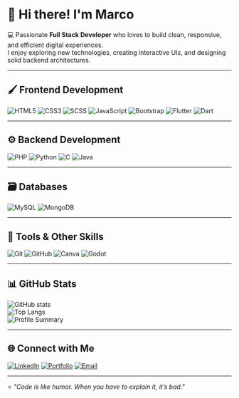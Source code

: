 # 👋 Hi there! I'm Marco  

💻 Passionate **Full Stack Developer** who loves to build clean, responsive, and efficient digital experiences.  
I enjoy exploring new technologies, creating interactive UIs, and designing solid backend architectures.  

---

## 🖌️ Frontend Development
![HTML5](https://img.shields.io/badge/HTML5-%23E34F26.svg?style=for-the-badge&logo=html5&logoColor=white)
![CSS3](https://img.shields.io/badge/CSS3-%231572B6.svg?style=for-the-badge&logo=css3&logoColor=white)
![SCSS](https://img.shields.io/badge/SCSS-%23CC6699.svg?style=for-the-badge&logo=sass&logoColor=white)
![JavaScript](https://img.shields.io/badge/JavaScript-%23323330.svg?style=for-the-badge&logo=javascript&logoColor=%23F7DF1E)
![Bootstrap](https://img.shields.io/badge/Bootstrap-563D7C.svg?style=for-the-badge&logo=bootstrap&logoColor=white)
![Flutter](https://img.shields.io/badge/Flutter-%2302569B.svg?style=for-the-badge&logo=flutter&logoColor=white)
![Dart](https://img.shields.io/badge/Dart-%230175C2.svg?style=for-the-badge&logo=dart&logoColor=white)

---

## ⚙️ Backend Development
![PHP](https://img.shields.io/badge/PHP-%23777BB4.svg?style=for-the-badge&logo=php&logoColor=white)
![Python](https://img.shields.io/badge/Python-3670A0?style=for-the-badge&logo=python&logoColor=ffdd54)
![C](https://img.shields.io/badge/C-00599C?style=for-the-badge&logo=c&logoColor=white)
![Java](https://img.shields.io/badge/Java-%23ED8B00.svg?style=for-the-badge&logo=openjdk&logoColor=white)

---

## 🗃️ Databases
![MySQL](https://img.shields.io/badge/MySQL-%2300f.svg?style=for-the-badge&logo=mysql&logoColor=white)
![MongoDB](https://img.shields.io/badge/MongoDB-%2347A248.svg?style=for-the-badge&logo=mongodb&logoColor=white)

---

## 🧰 Tools & Other Skills
![Git](https://img.shields.io/badge/Git-%23F05033.svg?style=for-the-badge&logo=git&logoColor=white)
![GitHub](https://img.shields.io/badge/GitHub-%23181717.svg?style=for-the-badge&logo=github&logoColor=white)
![Canva](https://img.shields.io/badge/Canva-%2300C4CC.svg?style=for-the-badge&logo=Canva&logoColor=white)
![Godot](https://img.shields.io/badge/Godot%20Engine-478CBF?style=for-the-badge&logo=godotengine&logoColor=white)

---

## 📊 GitHub Stats
![GitHub stats](https://github-readme-stats.vercel.app/api?username=Syire&show_icons=true&theme=transparent)  
![Top Langs](https://github-readme-stats.vercel.app/api/top-langs/?username=Syire&layout=compact&theme=transparent)  
![Profile Summary](https://github-profile-summary-cards.vercel.app/api/cards/profile-details?username=Syire&theme=github_dark)

---

## 🌐 Connect with Me
[![LinkedIn](https://img.shields.io/badge/LinkedIn-%230077B5.svg?style=for-the-badge&logo=linkedin&logoColor=white)](https://www.linkedin.com/)
[![Portfolio](https://img.shields.io/badge/Portfolio-%23000000.svg?style=for-the-badge&logo=firefox&logoColor=white)](#)
[![Email](https://img.shields.io/badge/Email-%23EA4335.svg?style=for-the-badge&logo=gmail&logoColor=white)](mailto:your-email@example.com)

---

⭐ _"Code is like humor. When you have to explain it, it’s bad."_  
